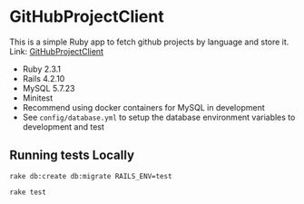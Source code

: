 # GitHubProjectClient

This is a simple Ruby app to fetch github projects by language and store it. Link: [GitHubProjectClient](https://githubprojectclient.herokuapp.com/)

* Ruby 2.3.1
* Rails 4.2.10
* MySQL 5.7.23
* Minitest
* Recommend using docker containers for MySQL in development
* See `config/database.yml` to setup the database environment variables to development and test

## Running tests Locally
```
rake db:create db:migrate RAILS_ENV=test
```
```
rake test
```

